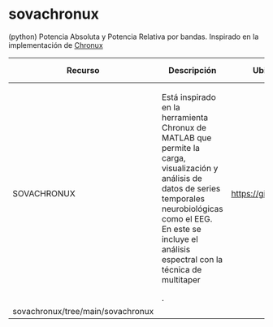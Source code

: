 # sovachronux 

(python) Potencia Absoluta y Potencia Relativa por bandas. Inspirado en la implementación de [Chronux](http://chronux.org/)

|Recurso|Descripción|Ubicación GITHUB|Método de uso|
|--------|--------|--------|--------|
|SOVACHRONUX|<p>Está inspirado en la herramienta Chronux de MATLAB que permite la carga, visualización y análisis de datos de series temporales neurobiológicas como el EEG.<br> En este se incluye el análisis espectral con la técnica de multitaper</p>.|https://github.com/GRUNECO/ 
sovachronux/tree/main/sovachronux ||

